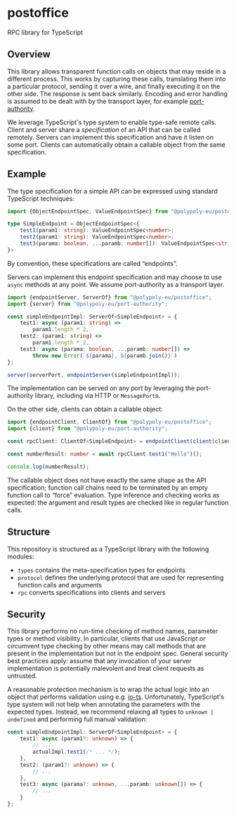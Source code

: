 # postoffice

RPC library for TypeScript

## Overview

This library allows transparent function calls on objects that may reside in a different process.
This works by capturing these calls, translating them into a particular protocol, sending it over a wire, and finally executing it on the other side.
The response is sent back similarly.
Encoding and error handling is assumed to be dealt with by the transport layer, for example [port-authority](../port-authority/).

We leverage TypeScript's type system to enable type-safe remote calls.
Client and server share a _specification_ of an API that can be called remotely.
Servers can implement this specification and have it listen on some port.
Clients can automatically obtain a callable object from the same specification.

## Example

The type specification for a simple API can be expressed using standard TypeScript techniques:

```typescript
import {ObjectEndpointSpec, ValueEndpointSpec} from "@polypoly-eu/postoffice";

type SimpleEndpoint = ObjectEndpointSpec<{
    test1(param1: string): ValueEndpointSpec<number>;
    test2(param1: string): ValueEndpointSpec<number>;
    test3(parama: boolean, ...paramb: number[]): ValueEndpointSpec<string>;
}>
```

By convention, these specifications are called “endpoints”.

Servers can implement this endpoint specification and may choose to use `async` methods at any point.
We assume port-authority as a transport layer.

```typescript
import {endpointServer, ServerOf} from "@polypoly-eu/postoffice";
import {server} from "@polypoly-eu/port-authority";

const simpleEndpointImpl: ServerOf<SimpleEndpoint> = {
    test1: async (param1: string) =>
        param1.length * 2,
    test2: (param1: string) =>
        param1.length * 2,
    test3: async (parama: boolean, ...paramb: number[]) =>
        throw new Error(`${parama}, ${paramb.join()}`)
};

server(serverPort, endpointServer(simpleEndpointImpl));
```

The implementation can be served on any port by leveraging the port-authority library, including via HTTP or `MessagePort`s.

On the other side, clients can obtain a callable object:

```typescript
import {endpointClient, ClientOf} from "@polypoly-eu/postoffice";
import {client} from "@polypoly-eu/port-authority";

const rpcClient: ClientOf<SimpleEndpoint> = endpointClient(client(clientPort));

const numberResult: number = await rpcClient.test1("Hello")();

console.log(numberResult);
```

The callable object does not have exactly the same shape as the API specification; function call chains need to be terminated by an empty function call to “force” evaluation.
Type inference and checking works as expected:
the argument and result types are checked like in regular function calls.

## Structure

This repository is structured as a TypeScript library with the following modules:

* `types` contains the meta-specification types for endpoints
* `protocol` defines the underlying protocol that are used for representing function calls and arguments
* `rpc` converts specifications into clients and servers

## Security

This library performs no run-time checking of method names, parameter types or method visibility.
In particular, clients that use JavaScript or circumvent type checking by other means may call methods that are present in the implementation but not in the endpoint spec.
General security best practices apply:
assume that any invocation of your server implementation is potentially malevolent and treat client requests as untrusted.

A reasonable protection mechanism is to wrap the actual logic into an object that performs validation using e.g. [io-ts](https://github.com/gcanti/io-ts).
Unfortunately, TypeScript's type system will not help when annotating the parameters with the expected types.
Instead, we recommend relaxing all types to `unknown | undefined` and performing full manual validation:

```typescript
const simpleEndpointImpl: ServerOf<SimpleEndpoint> = {
    test1: async (param1?: unknown) => {
        // ...
        actualImpl.test1(/* ... */);
    },
    test2: (param1?: unknown) => {
        // ...
    },
    test3: async (parama?: unknown, ...paramb: unknown[]) => {
        // ...
    }
};
```
